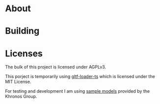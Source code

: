 # About



# Building



# Licenses

The bulk of this project is licensed under AGPLv3.

This porject is temporarily using [gltf-loader-ts](https://github.com/bwasty/gltf-loader-ts) which is licensed under the MIT License.

For testing and development I am using [sample models](https://github.com/KhronosGroup/glTF-Sample-Models) provided by the Khronos Group.